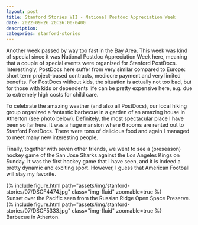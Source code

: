 ```yaml
---
layout: post
title: Stanford Stories VII - National Postdoc Appreciation Week
date: 2022-09-26 20:26:00-0400
description:
categories: stanford-stories
---
```


Another week passed by way too fast in the Bay Area. This week was kind of special since it was National Postdoc Appreciation Week here, meaning that a couple of special events were organized for Stanford PostDocs. Interestingly, PostDocs here suffer from very similar compared to Europe: short term project-based contracts, mediocre payment and very limited benefits. For PostDocs without kids, the situation is actually not too bad, but for those with kids or dependents life can be pretty expensive here, e.g. due to extremely high costs for child care.

To celebrate the amazing weather (and also all PostDocs), our local hiking group organized a fantastic barbecue in a garden of an amazing house in Atherton (see photo below). Definitely, the most spectacular place I have been so far here. It was a huge mansion where 6 rooms are rented out to Stanford PostDocs. There were tons of delicious food and again I managed to meet many new interesting people.

Finally, together with seven other friends, we went to see a (preseason) hockey game of the San Jose Sharks against the Los Angeles Kings on Sunday. It was the first hockey game that I have seen, and it is indeed a pretty dynamic and exciting sport. However, I guess that American Football will stay my favorite.

<div class="row mt-3">
    <div class="col-sm mt-3 mt-md-0">
        {% include figure.html path="assets/img/stanford-stories/07/DSCF4474.jpg" class="img-fluid" zoomable=true %}
    </div>
</div>
<div class="caption">
    Sunset over the Pacific seen from the Russian Ridge Open Space Preserve.    
</div>

<div class="row mt-3">
    <div class="col-sm mt-3 mt-md-0">
        {% include figure.html path="assets/img/stanford-stories/07/DSCF5333.jpg" class="img-fluid" zoomable=true %}
    </div>
</div>
<div class="caption">
    Barbecue in Atherton.
</div>

